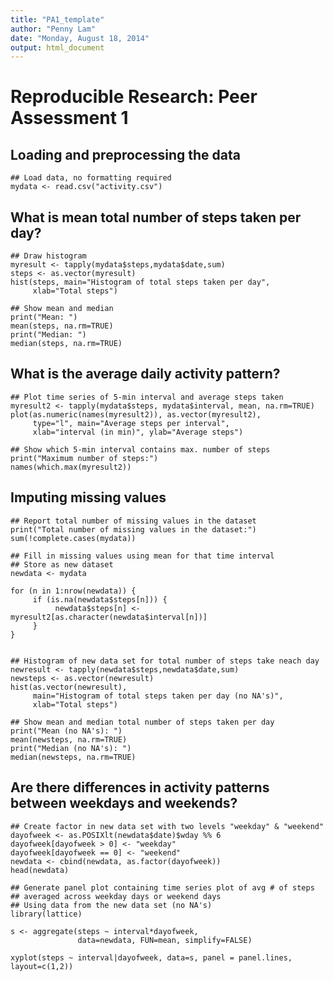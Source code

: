 ```yaml
---
title: "PA1_template"
author: "Penny Lam"
date: "Monday, August 18, 2014"
output: html_document
---
```

# Reproducible Research: Peer Assessment 1

## Loading and preprocessing the data
```{r, echo=TRUE}
## Load data, no formatting required
mydata <- read.csv("activity.csv")
```


## What is mean total number of steps taken per day?
```{r, echo=TRUE}
## Draw histogram
myresult <- tapply(mydata$steps,mydata$date,sum)
steps <- as.vector(myresult)
hist(steps, main="Histogram of total steps taken per day",
     xlab="Total steps")

## Show mean and median
print("Mean: ")
mean(steps, na.rm=TRUE)
print("Median: ")
median(steps, na.rm=TRUE)
```

## What is the average daily activity pattern?
```{r, echo=TRUE}
## Plot time series of 5-min interval and average steps taken
myresult2 <- tapply(mydata$steps, mydata$interval, mean, na.rm=TRUE)
plot(as.numeric(names(myresult2)), as.vector(myresult2), 
     type="l", main="Average steps per interval", 
     xlab="interval (in min)", ylab="Average steps")

## Show which 5-min interval contains max. number of steps
print("Maximum number of steps:")
names(which.max(myresult2))
```

## Imputing missing values
```{r, echo=TRUE}
## Report total number of missing values in the dataset
print("Total number of missing values in the dataset:")
sum(!complete.cases(mydata))

## Fill in missing values using mean for that time interval
## Store as new dataset
newdata <- mydata

for (n in 1:nrow(newdata)) {
     if (is.na(newdata$steps[n])) {
          newdata$steps[n] <- myresult2[as.character(newdata$interval[n])]
     }    
}


## Histogram of new data set for total number of steps take neach day
newresult <- tapply(newdata$steps,newdata$date,sum)
newsteps <- as.vector(newresult)
hist(as.vector(newresult), 
     main="Histogram of total steps taken per day (no NA's)",
     xlab="Total steps")

## Show mean and median total number of steps taken per day
print("Mean (no NA's): ")
mean(newsteps, na.rm=TRUE)
print("Median (no NA's): ")
median(newsteps, na.rm=TRUE)
```

## Are there differences in activity patterns between weekdays and weekends?
```{r, echo=TRUE}
## Create factor in new data set with two levels "weekday" & "weekend"
dayofweek <- as.POSIXlt(newdata$date)$wday %% 6
dayofweek[dayofweek > 0] <- "weekday"
dayofweek[dayofweek == 0] <- "weekend"
newdata <- cbind(newdata, as.factor(dayofweek))
head(newdata)

## Generate panel plot containing time series plot of avg # of steps
## averaged across weekday days or weekend days
## Using data from the new data set (no NA's)
library(lattice)

s <- aggregate(steps ~ interval*dayofweek, 
               data=newdata, FUN=mean, simplify=FALSE)

xyplot(steps ~ interval|dayofweek, data=s, panel = panel.lines, layout=c(1,2))

```

